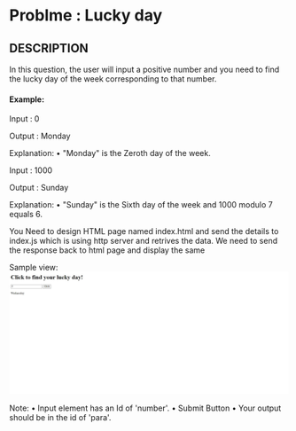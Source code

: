 # Problme : Lucky day

## DESCRIPTION
 
In this question, the user will input a positive number and you need to find the lucky day of the week corresponding to that number.

#### Example:

Input :
0

Output :
Monday

Explanation:
•	"Monday" is the Zeroth day of the week.

Input :
1000

Output :
Sunday

Explanation:
•	"Sunday" is the Sixth day of the week and 1000 modulo 7 equals 6.

You Need to design HTML page named index.html  and send the details to index.js which is using http server and retrives the data. We need to send the response back to html page and display the same

Sample view:
![output](./screenshots/form.png)
 
Note:
•	Input element has an Id of 'number'.
•	Submit Button 
•	Your output should be in the id of 'para'.
